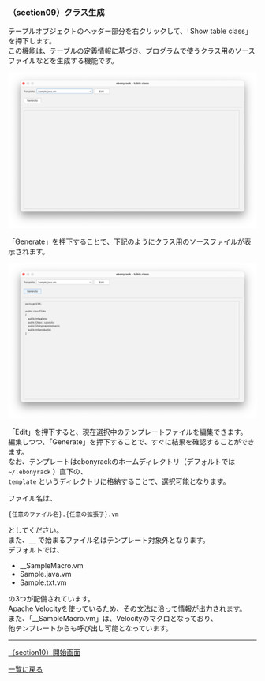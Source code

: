 ### （section09）クラス生成

テーブルオブジェクトのヘッダー部分を右クリックして、「Show table class」を押下します。  
この機能は、テーブルの定義情報に基づき、プログラムで使うクラス用のソースファイルなどを生成する機能です。  

![](../image/12_Main_02_TableClass.png)

「Generate」を押下することで、下記のようにクラス用のソースファイルが表示されます。  

![](../image/12_Main_03_TableClass.png)

「Edit」を押下すると、現在選択中のテンプレートファイルを編集できます。  
編集しつつ、「Generate」を押下することで、すぐに結果を確認することができます。  
なお、テンプレートはebonyrackのホームディレクトリ（デフォルトでは`~/.ebonyrack` ）直下の、  
`template` というディレクトリに格納することで、選択可能となります。  

ファイル名は、  

    {任意のファイル名}.{任意の拡張子}.vm

としてください。  
また、`__` で始まるファイル名はテンプレート対象外となります。  
デフォルトでは、  

* __SampleMacro.vm
* Sample.java.vm
* Sample.txt.vm

の3つが配備されています。  
Apache Velocityを使っているため、その文法に沿って情報が出力されます。  
また、「__SampleMacro.vm」は、Velocityのマクロとなっており、  
他テンプレートからも呼び出し可能となっています。  

---

[（section10）開始画面](section10.md)

[一覧に戻る](../manual.ja.md)